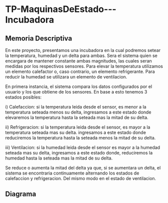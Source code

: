 # TP-MaquinasDeEstado---Incubadora

## Memoria Descriptiva
En este proyecto, presentamos una incubadora en la cual podremos setear la temperatura, humedad y un delta para ambas. 
Sera el sistema quien se encargara de mantener constante ambas magnitudes, las cuales seran medidas por los respectivos 
sensores. Para elevar la temperatura utilizamos un elemento calefactor o, caso contrario, un elemento refrigerante. 
Para reducir la humedad se utilizara un elemento de ventilacion.

En primera instancia, el sistema compara los datos configurados por el usuario y los que obtiene de los sensores. En base a 
esto tenemos 3 estados posibles:

   i) Calefaccion: si la temperatura leida desde el sensor, es menor a la temperatura seteada menos su delta, ingresamos a 
                   este estado donde elevaremos la temperatura hasta la seteada mas la mitad de su delta.

   ii) Refrigeracion: si la temperatura leida desde el sensor, es mayor a la temperatura seteada mas su delta. ingresamos a 
                      este estado donde reduciremos la temperatura hasta la seteada menos la mitad de su delta.

   iii) Ventilacion: si la humedad leida desde el sensor es mayor a la humedad seteada mas su delta, ingresamos a 
                     este estado donde, reduciremos la humedad hasta la seteada mas la mitad de su delta.

Se reduce o aumenta la mitad del delta ya que, si se aumentara un delta, el sistema se encontraria continuamente alternando
los estados de calefaccion y refrigeracion. Del mismo modo en el estado de ventilacion.
## Diagrama
